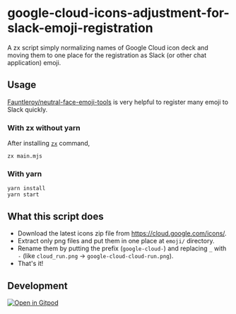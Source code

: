 # google-cloud-icons-adjustment-for-slack-emoji-registration
A zx script simply normalizing names of Google Cloud icon deck and moving them to one place for the registration as Slack (or other chat application) emoji.

## Usage

[Fauntleroy/neutral-face-emoji-tools](https://github.com/Fauntleroy/neutral-face-emoji-tools) is very helpful to register many emoji to Slack quickly.

### With zx without yarn

After installing [`zx`](https://github.com/google/zx) command,

```shell
zx main.mjs
```

### With yarn

```shell
yarn install
yarn start
```

## What this script does

- Download the latest icons zip file from https://cloud.google.com/icons/.
- Extract only png files and put them in one place at `emoji/` directory.
- Rename them by putting the prefix (`google-cloud-`) and replacing `_` with `-` (like `cloud_run.png` -> `google-cloud-cloud-run.png`).
- That's it!

## Development

[![Open in Gitpod](https://gitpod.io/button/open-in-gitpod.svg)](https://gitpod.io/#https://github.com/shuuji3/google-cloud-icons-adjustment-for-slack-emoji-registration)
